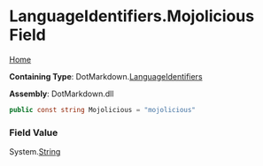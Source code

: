 <a name="_top"></a>

# LanguageIdentifiers\.Mojolicious Field

[Home](../../../README.md#_top)

**Containing Type**: DotMarkdown\.[LanguageIdentifiers](../README.md#_top)

**Assembly**: DotMarkdown\.dll

```csharp
public const string Mojolicious = "mojolicious"
```

### Field Value

System\.[String](https://docs.microsoft.com/en-us/dotnet/api/system.string)